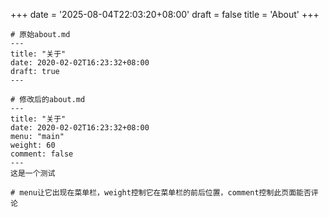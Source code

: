+++
date = '2025-08-04T22:03:20+08:00'
draft = false
title = 'About'
+++

```fallback
# 原始about.md
---
title: "关于"
date: 2020-02-02T16:23:32+08:00
draft: true
---

# 修改后的about.md
---
title: "关于"
date: 2020-02-02T16:23:32+08:00
menu: "main"
weight: 60
comment: false
---
这是一个测试

# menu让它出现在菜单栏，weight控制它在菜单栏的前后位置，comment控制此页面能否评论
```

